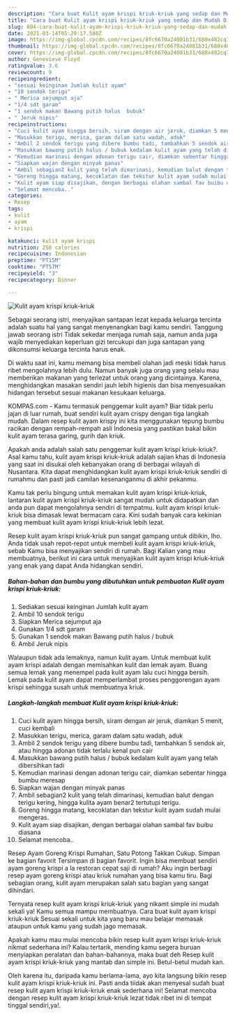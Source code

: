 ```yaml
---
description: "Cara buat Kulit ayam krispi kriuk-kriuk yang sedap dan Mudah Dibuat"
title: "Cara buat Kulit ayam krispi kriuk-kriuk yang sedap dan Mudah Dibuat"
slug: 804-cara-buat-kulit-ayam-krispi-kriuk-kriuk-yang-sedap-dan-mudah-dibuat
date: 2021-03-14T05:29:17.580Z
image: https://img-global.cpcdn.com/recipes/8fc6670a24081b31/680x482cq70/kulit-ayam-krispi-kriuk-kriuk-foto-resep-utama.jpg
thumbnail: https://img-global.cpcdn.com/recipes/8fc6670a24081b31/680x482cq70/kulit-ayam-krispi-kriuk-kriuk-foto-resep-utama.jpg
cover: https://img-global.cpcdn.com/recipes/8fc6670a24081b31/680x482cq70/kulit-ayam-krispi-kriuk-kriuk-foto-resep-utama.jpg
author: Genevieve Floyd
ratingvalue: 3.6
reviewcount: 9
recipeingredient:
- "sesuai keinginan Jumlah kulit ayam"
- "10 sendok terigu"
- " Merica sejumput aja"
- "1/4 sdt garam"
- "1 sendok makan Bawang putih halus  bubuk"
- " Jeruk nipis"
recipeinstructions:
- "Cuci kulit ayam hingga bersih, siram dengan air jeruk, diamkan 5 menit, cuci kembali"
- "Masukkan terigu, merica, garam dalam satu wadah, aduk"
- "Ambil 2 sendok terigu yang dibere bumbu tadi, tambahkan 5 sendok air, atau hingga adonan tidak terlalu kenal pun cair"
- "Masukkan bawang putih halus / bubuk kedalam kulit ayam yang telah dibersihkan tadi"
- "Kemudian marinasi dengan adonan terigu cair, diamkan sebentar hingga bumbu meresap"
- "Siapkan wajan dengan minyak panas"
- "Ambil sebagian2 kulit yang telah dimarinasi, kemudian balut dengan terigu kering, hingga kulita ayam benar2 tertutupi terigu."
- "Goreng hingga matang, kecoklatan dan tekstur kulit ayam sudah mulai mengeras."
- "Kulit ayam siap disajikan, dengan berbagai olahan sambal fav buibu diasana"
- "Selamat mencoba.."
categories:
- Resep
tags:
- kulit
- ayam
- krispi

katakunci: kulit ayam krispi 
nutrition: 258 calories
recipecuisine: Indonesian
preptime: "PT15M"
cooktime: "PT57M"
recipeyield: "3"
recipecategory: Dinner

---
```



![Kulit ayam krispi kriuk-kriuk](https://img-global.cpcdn.com/recipes/8fc6670a24081b31/680x482cq70/kulit-ayam-krispi-kriuk-kriuk-foto-resep-utama.jpg)

Sebagai seorang istri, menyajikan santapan lezat kepada keluarga tercinta adalah suatu hal yang sangat menyenangkan bagi kamu sendiri. Tanggung jawab seorang istri Tidak sekedar menjaga rumah saja, namun anda juga wajib menyediakan keperluan gizi tercukupi dan juga santapan yang dikonsumsi keluarga tercinta harus enak.

Di waktu  saat ini, kamu memang bisa membeli olahan jadi meski tidak harus ribet mengolahnya lebih dulu. Namun banyak juga orang yang selalu mau memberikan makanan yang terlezat untuk orang yang dicintainya. Karena, menghidangkan masakan sendiri jauh lebih higienis dan bisa menyesuaikan hidangan tersebut sesuai makanan kesukaan keluarga. 

KOMPAS.com - Kamu termasuk penggemar kulit ayam? Biar tidak perlu jajan di luar rumah, buat sendiri kulit ayam crispy dengan tiga langkah mudah. Dalam resep kulit ayam krispy ini kita menggunakan tepung bumbu racikan dengan rempah-rempah asli Indonesia yang pastikan bakal bikin kulit ayam terasa garing, gurih dan kriuk.

Apakah anda adalah salah satu penggemar kulit ayam krispi kriuk-kriuk?. Asal kamu tahu, kulit ayam krispi kriuk-kriuk adalah sajian khas di Indonesia yang saat ini disukai oleh kebanyakan orang di berbagai wilayah di Nusantara. Kita dapat menghidangkan kulit ayam krispi kriuk-kriuk sendiri di rumahmu dan pasti jadi camilan kesenanganmu di akhir pekanmu.

Kamu tak perlu bingung untuk memakan kulit ayam krispi kriuk-kriuk, lantaran kulit ayam krispi kriuk-kriuk sangat mudah untuk didapatkan dan anda pun dapat mengolahnya sendiri di tempatmu. kulit ayam krispi kriuk-kriuk bisa dimasak lewat bermacam cara. Kini sudah banyak cara kekinian yang membuat kulit ayam krispi kriuk-kriuk lebih lezat.

Resep kulit ayam krispi kriuk-kriuk pun sangat gampang untuk dibikin, lho. Anda tidak usah repot-repot untuk membeli kulit ayam krispi kriuk-kriuk, sebab Kamu bisa menyajikan sendiri di rumah. Bagi Kalian yang mau membuatnya, berikut ini cara untuk menyajikan kulit ayam krispi kriuk-kriuk yang enak yang dapat Anda hidangkan sendiri.

<!--inarticleads1-->

##### Bahan-bahan dan bumbu yang dibutuhkan untuk pembuatan Kulit ayam krispi kriuk-kriuk:

1. Sediakan sesuai keinginan Jumlah kulit ayam
1. Ambil 10 sendok terigu
1. Siapkan  Merica sejumput aja
1. Gunakan 1/4 sdt garam
1. Gunakan 1 sendok makan Bawang putih halus / bubuk
1. Ambil  Jeruk nipis


Walaupun tidak ada lemaknya, namun kulit ayam. Untuk membuat kulit ayam krispi adalah dengan memisahkan kulit dan lemak ayam. Buang semua lemak yang menempel pada kulit ayam lalu cuci hingga bersih. Lemak pada kulit ayam dapat memperlambat proses penggorengan ayam krispi sehingga susah untuk membuatnya kriuk. 

<!--inarticleads2-->

##### Langkah-langkah membuat Kulit ayam krispi kriuk-kriuk:

1. Cuci kulit ayam hingga bersih, siram dengan air jeruk, diamkan 5 menit, cuci kembali
1. Masukkan terigu, merica, garam dalam satu wadah, aduk
1. Ambil 2 sendok terigu yang dibere bumbu tadi, tambahkan 5 sendok air, atau hingga adonan tidak terlalu kenal pun cair
1. Masukkan bawang putih halus / bubuk kedalam kulit ayam yang telah dibersihkan tadi
1. Kemudian marinasi dengan adonan terigu cair, diamkan sebentar hingga bumbu meresap
1. Siapkan wajan dengan minyak panas
1. Ambil sebagian2 kulit yang telah dimarinasi, kemudian balut dengan terigu kering, hingga kulita ayam benar2 tertutupi terigu.
1. Goreng hingga matang, kecoklatan dan tekstur kulit ayam sudah mulai mengeras.
1. Kulit ayam siap disajikan, dengan berbagai olahan sambal fav buibu diasana
1. Selamat mencoba..


Resep Ayam Goreng Krispi Rumahan, Satu Potong Takkan Cukup. Simpan ke bagian favorit Tersimpan di bagian favorit. Ingin bisa membuat sendiri ayam goreng krispi a la restoran cepat saji di rumah? Aku ingin berbagi resep ayam goreng krispi atau kriuk rumahan yang bisa kamu tiru. Bagi sebagian orang, kulit ayam merupakan salah satu bagian yang sangat dihindari. 

Ternyata resep kulit ayam krispi kriuk-kriuk yang nikamt simple ini mudah sekali ya! Kamu semua mampu membuatnya. Cara buat kulit ayam krispi kriuk-kriuk Sesuai sekali untuk kita yang baru mau belajar memasak ataupun untuk kamu yang sudah jago memasak.

Apakah kamu mau mulai mencoba bikin resep kulit ayam krispi kriuk-kriuk nikmat sederhana ini? Kalau tertarik, mending kamu segera buruan menyiapkan peralatan dan bahan-bahannya, maka buat deh Resep kulit ayam krispi kriuk-kriuk yang mantab dan simple ini. Betul-betul mudah kan. 

Oleh karena itu, daripada kamu berlama-lama, ayo kita langsung bikin resep kulit ayam krispi kriuk-kriuk ini. Pasti anda tiidak akan menyesal sudah buat resep kulit ayam krispi kriuk-kriuk enak sederhana ini! Selamat mencoba dengan resep kulit ayam krispi kriuk-kriuk lezat tidak ribet ini di tempat tinggal sendiri,ya!.

